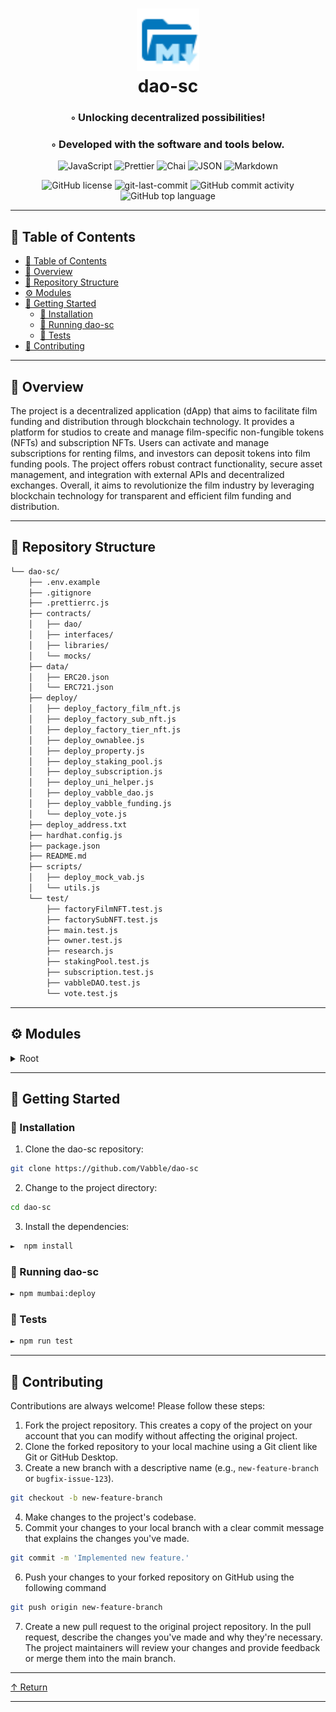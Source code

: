<div align="center">
<h1 align="center">
<img src="https://raw.githubusercontent.com/PKief/vscode-material-icon-theme/ec559a9f6bfd399b82bb44393651661b08aaf7ba/icons/folder-markdown-open.svg" width="100" />
<br>dao-sc</h1>
<h3>◦ Unlocking decentralized possibilities!</h3>
<h3>◦ Developed with the software and tools below.</h3>

<p align="center">
<img src="https://img.shields.io/badge/JavaScript-F7DF1E.svg?style&logo=JavaScript&logoColor=black" alt="JavaScript" />
<img src="https://img.shields.io/badge/Prettier-F7B93E.svg?style&logo=Prettier&logoColor=black" alt="Prettier" />
<img src="https://img.shields.io/badge/Chai-A30701.svg?style&logo=Chai&logoColor=white" alt="Chai" />
<img src="https://img.shields.io/badge/JSON-000000.svg?style&logo=JSON&logoColor=white" alt="JSON" />
<img src="https://img.shields.io/badge/Markdown-000000.svg?style&logo=Markdown&logoColor=white" alt="Markdown" />
</p>
<img src="https://img.shields.io/github/license/Vabble/dao-sc?style&color=5D6D7E" alt="GitHub license" />
<img src="https://img.shields.io/github/last-commit/Vabble/dao-sc?style&color=5D6D7E" alt="git-last-commit" />
<img src="https://img.shields.io/github/commit-activity/m/Vabble/dao-sc?style&color=5D6D7E" alt="GitHub commit activity" />
<img src="https://img.shields.io/github/languages/top/Vabble/dao-sc?style&color=5D6D7E" alt="GitHub top language" />
</div>

---

## 📖 Table of Contents
- [📖 Table of Contents](#-table-of-contents)
- [📍 Overview](#-overview)
- [📂 Repository Structure](#-repository-structure)
- [⚙️ Modules](#-modules)
- [🚀 Getting Started](#-getting-started)
    - [🔧 Installation](#-installation)
    - [🤖 Running dao-sc](#-running-dao-sc)
    - [🧪 Tests](#-tests)
- [🤝 Contributing](#-contributing)

---


## 📍 Overview

The project is a decentralized application (dApp) that aims to facilitate film funding and distribution through blockchain technology. It provides a platform for studios to create and manage film-specific non-fungible tokens (NFTs) and subscription NFTs. Users can activate and manage subscriptions for renting films, and investors can deposit tokens into film funding pools. The project offers robust contract functionality, secure asset management, and integration with external APIs and decentralized exchanges. Overall, it aims to revolutionize the film industry by leveraging blockchain technology for transparent and efficient film funding and distribution.

---



## 📂 Repository Structure

```sh
└── dao-sc/
    ├── .env.example
    ├── .gitignore
    ├── .prettierrc.js
    ├── contracts/
    │   ├── dao/
    │   ├── interfaces/
    │   ├── libraries/
    │   └── mocks/
    ├── data/
    │   ├── ERC20.json
    │   └── ERC721.json
    ├── deploy/
    │   ├── deploy_factory_film_nft.js
    │   ├── deploy_factory_sub_nft.js
    │   ├── deploy_factory_tier_nft.js
    │   ├── deploy_ownablee.js
    │   ├── deploy_property.js
    │   ├── deploy_staking_pool.js
    │   ├── deploy_subscription.js
    │   ├── deploy_uni_helper.js
    │   ├── deploy_vabble_dao.js
    │   ├── deploy_vabble_funding.js
    │   └── deploy_vote.js
    ├── deploy_address.txt
    ├── hardhat.config.js
    ├── package.json
    ├── README.md
    ├── scripts/
    │   ├── deploy_mock_vab.js
    │   └── utils.js
    └── test/
        ├── factoryFilmNFT.test.js
        ├── factorySubNFT.test.js
        ├── main.test.js
        ├── owner.test.js
        ├── research.js
        ├── stakingPool.test.js
        ├── subscription.test.js
        ├── vabbleDAO.test.js
        └── vote.test.js
```


---

## ⚙️ Modules

<details closed><summary>Root</summary>

| File                                                                                                           | Summary                                                                                                                                                                                                                                                                                                                                                                                                                                                                                                                                          |
| ---                                                                                                            | ---                                                                                                                                                                                                                                                                                                                                                                                                                                                                                                                                              |
| [.prettierrc.js](https://github.com/Vabble/dao-sc/blob/master/.prettierrc.js)                                    | The code in the.prettierrc.js file sets up formatting rules for different file types. For *.sol files, it disables bracket spacing, sets the print width to 130 characters, indents with 4 spaces, uses spaces instead of tabs, enforces explicit types, and disables single quotes. For *.js files, it sets the print width to 120 characters, adds semicolons, removes trailing commas, and enforces the use of single quotes.                                                                                                                 |
| [deploy_address.txt](https://github.com/Vabble/dao-sc/blob/master/deploy_address.txt)                            | Addresses of deployed contracts                                                                                                                                                                                                                                                                                                                                                                                                                                                                                                                        |
| [hardhat.config.js](https://github.com/Vabble/dao-sc/blob/master/hardhat.config.js)                              | This code is a configuration file for the Hardhat development environment. It sets up various networks, deploys contracts, and provides gas reporting. It also integrates with external APIs for etherscan and coinmarketcap.                                                                                                                                                                                                                                                                                                                    |
| [FactoryFilmNFT.sol](https://github.com/Vabble/dao-sc/blob/master/contracts/dao/FactoryFilmNFT.sol)              | The FactoryFilmNFT contract allows studios to create and manage film-specific non-fungible tokens (NFTs). Studios can set minting information, deploy NFT contracts per film, and mint NFTs to specific addresses. The contract also handles token payments, fee distribution, and integrates with other contracts such as the VabbleDAO and StakingPool.                                                                                                                                                                                        |
| [FactorySubNFT.sol](https://github.com/Vabble/dao-sc/blob/master/contracts/dao/FactorySubNFT.sol)                | The FactorySubNFT contract is responsible for creating and managing subscription NFTs. It allows users to mint NFTs for a specific subscription period and locks them for a specified duration. It also handles the transfer of payment tokens and the deployment of the VabbleNFT contract. The contract includes various functions for minting, locking, and unlocking NFTs, as well as retrieving information about minting and locking details.                                                                                              |
| [FactoryTierNFT.sol](https://github.com/Vabble/dao-sc/blob/master/contracts/dao/FactoryTierNFT.sol)              | The FactoryTierNFT contract is responsible for creating and managing tiered NFTs for films. It allows film owners to set tier information based on the amount invested in their films. It also enables the deployment of tiered NFT contracts and the minting of tiered NFTs based on the invested amount. The contract includes functions to retrieve information about tiered NFTs and their owners.                                                                                                                                           |
| [Ownablee.sol](https://github.com/Vabble/dao-sc/blob/master/contracts/dao/Ownablee.sol)                          | The "Ownablee" contract is responsible for managing ownership and various functionalities related to depositing and withdrawing assets. It allows for setting up contracts, adding and removing deposit assets, changing the Vabble wallet address, and performing deposits and withdrawals of VAB tokens. It also includes modifiers to restrict access to certain functions.                                                                                                                                                                   |
| [Property.sol](https://github.com/Vabble/dao-sc/blob/master/contracts/dao/Property.sol)                          | HTTPStatus Exception: 400                                                                                                                                                                                                                                                                                                                                                                                                                                                                                                                        |
| [StakingPool.sol](https://github.com/Vabble/dao-sc/blob/master/contracts/dao/StakingPool.sol)                    | The "StakingPool" contract is a Solidity smart contract that manages staking, rewards, and film rental deposits. Users can stake tokens for rewards, withdraw rewards, and deposit tokens for film rentals. Auditors oversee pending withdrawals, and rewards are calculated based on stake duration, voting activity, and proposals during the staking period within a broader ecosystem.                                                                                                                                                                                                                                                                                                                                                                                        |
| [Subscription.sol](https://github.com/Vabble/dao-sc/blob/master/contracts/dao/Subscription.sol)                  | The Subscription contract allows users to activate and manage their subscriptions for renting films. Users can pay with various tokens, and the contract handles the conversion and transfer of funds. It includes functionality for calculating expected subscription amounts, checking if subscriptions are active, and adding discount percentages. The contract is secure and prevents reentrancy attacks.                                                                                                                                   |
| [UniHelper.sol](https://github.com/Vabble/dao-sc/blob/master/contracts/dao/UniHelper.sol)                        | The UniHelper contract is a solidity smart contract that provides functionalities for interacting with Uniswap and Sushiswap decentralized exchanges. It allows users to swap tokens, calculate expected amounts, and handle asset transfers. The contract is designed to work with ERC20 tokens and ETH, and it integrates with Uniswap and Sushiswap routers and factories for decentralized exchange operations.                                                                                                                              |
| [VabbleDAO.sol](https://github.com/Vabble/dao-sc/blob/master/contracts/dao/VabbleDAO.sol)                        | The VabbleDAO contract is a part of a decentralized film proposal and funding system on Ethereum. Users can create film proposals, which can be approved or rejected through voting. It handles the allocation of funds, studio pools, and final film distribution with an auditor overseeing the process.                                                                                                                                                                                                                                                                                                                                                                                      |
| [VabbleFunding.sol](https://github.com/Vabble/dao-sc/blob/master/contracts/dao/VabbleFunding.sol)                | The VabbleFunding contract is responsible for handling the funding process of films on the Vabble platform. It allows investors to deposit tokens or native currency into a specific film's funding pool. After the funding period ends, the contract facilitates the distribution of funds to the film's owner and the reward pool. Investors can also withdraw their funds if the funding target is not reached. The contract keeps track of the deposited assets per film and investor, as well as the list of processed and withdrawn films. |
| [VabbleNFT.sol](https://github.com/Vabble/dao-sc/blob/master/contracts/dao/VabbleNFT.sol)                        | The VabbleNFT contract is an ERC721 token contract that represents non-fungible tokens (NFTs) on the Vabble platform. It includes functionalities for minting NFTs, transferring NFTs, and retrieving token metadata. It also implements the ERC2981 standard for royalty fees. The contract supports enumeration of tokens and provides a collection URI for the entire token collection. The contract is integrated with the Vabble Factory contract, which controls the minting process.                                                      |
| [Vote.sol](https://github.com/Vabble/dao-sc/blob/master/contracts/dao/Vote.sol)                                  | This Solidity contract outlines a voting system on the Ethereum blockchain for various purposes, including voting for films, agents, film boards, reward addresses, and properties. It employs events, structures, and functions to enable voting, approvals, and updates, and utilizes modifiers to enforce permissions and conditions. The contract is initialized and interacts with various external contracts, ensuring only stakers can vote and applying conditions for voting eligibility, counting, and approval mechanisms.                                                                                                                                                                                                                                                                                                                                                                                                  |
| [IFactoryFilmNFT.sol](https://github.com/Vabble/dao-sc/blob/master/contracts/interfaces/IFactoryFilmNFT.sol)     | This code defines an interface for a factory contract that creates film NFTs. It provides functions to retrieve information about minting parameters, film token IDs, and raised amounts for a specific film.                                                                                                                                                                                                                                                                                                                                    |
| [IOwnablee.sol](https://github.com/Vabble/dao-sc/blob/master/contracts/interfaces/IOwnablee.sol)                 | The "IOwnablee.sol" interface defines functions related to ownership and asset management. It includes functions to handle the replacement of an auditor, check if an asset can be deposited, retrieve the list of deposit assets, and get addresses for various tokens. It also includes functions to add funds to a studio pool and withdraw funds from an edge pool.                                                                                                                                                                          |
| [IProperty.sol](https://github.com/Vabble/dao-sc/blob/master/contracts/interfaces/IProperty.sol)                 | The "IProperty" interface defines the core functionalities and properties related to property voting and governance. It includes methods to retrieve and update various parameters, such as voting periods, fee amounts, reward rates, and whitelist management. It also provides functions to track and manage property and governance proposal times.                                                                                                                                                                                          |
| [IStakingPool.sol](https://github.com/Vabble/dao-sc/blob/master/contracts/interfaces/IStakingPool.sol)           | This code defines the interface for a staking pool contract. It includes functions to manage stake amounts, withdrawal times, vote counts, reward distribution, and VAB transfers.                                                                                                                                                                                                                                                                                                                                                               |
| [IUniHelper.sol](https://github.com/Vabble/dao-sc/blob/master/contracts/interfaces/IUniHelper.sol)               | The IUniHelper interface defines two core functionalities for a helper contract. It provides a method to calculate the expected amount when swapping assets and another method to actually perform the asset swap.                                                                                                                                                                                                                                                                                                                               |
| [IUniswapV2Factory.sol](https://github.com/Vabble/dao-sc/blob/master/contracts/interfaces/IUniswapV2Factory.sol) | The code defines an interface for the Uniswap V2 Factory contract. It includes functions to get and create pairs of tokens, set fee addresses, and retrieve information about existing pairs.                                                                                                                                                                                                                                                                                                                                                    |
| [IUniswapV2Router.sol](https://github.com/Vabble/dao-sc/blob/master/contracts/interfaces/IUniswapV2Router.sol)   | The code provides an interface for interacting with the UniswapV2Router2 contract on the Uniswap decentralized exchange. It includes functions for adding and removing liquidity, swapping tokens for tokens or ETH, and getting token exchange rates.                                                                                                                                                                                                                                                                                           |
| [IVabbleDAO.sol](https://github.com/Vabble/dao-sc/blob/master/contracts/interfaces/IVabbleDAO.sol)               | IVabbleDAO is an interface that defines the core functionalities for managing film proposals and funding in the VabbleDAO system. It includes functions for retrieving film details, approving proposals by voting, enabling claimers, and interacting with the studio pool.                                                                                                                                                                                                                                                                     |
| [IVabbleFunding.sol](https://github.com/Vabble/dao-sc/blob/master/contracts/interfaces/IVabbleFunding.sol)       | The IVabbleFunding interface provides functions to retrieve the raised funding amount for a specific film by token ID, as well as the fund amount per film for a specific customer.                                                                                                                                                                                                                                                                                                                                                              |
| [IVote.sol](https://github.com/Vabble/dao-sc/blob/master/contracts/interfaces/IVote.sol)                         | The code defines an interface for the "Vote" contract, specifying a function to retrieve the last vote time for a given member.                                                                                                                                                                                                                                                                                                                                                                                                                  |
| [Helper.sol](https://github.com/Vabble/dao-sc/blob/master/contracts/libraries/Helper.sol)                        | The Helper.sol library provides various safe transfer functions for different types of tokens (ERC20, ERC721, ERC1155). It also includes utility functions for token approval and checking if an address is a smart contract.                                                                                                                                                                                                                                                                                                                    |
| [MockERC1155.sol](https://github.com/Vabble/dao-sc/blob/master/contracts/mocks/MockERC1155.sol)                  | The MockERC1155 contract extends the ERC1155 contract from the OpenZeppelin library. It sets a URI for each token and mints three different tokens with their corresponding names and quantities, which are "Kitty", "Dog", and "Dolphin".                                                                                                                                                                                                                                                                                                       |
| [MockERC20.sol](https://github.com/Vabble/dao-sc/blob/master/contracts/mocks/MockERC20.sol)                      | The code is a mock ERC20 token contract that inherits from the OpenZeppelin ERC20 implementation. It allows the token owner to mint tokens, sets a supply limit, and implements a faucet function to distribute tokens within a defined limit. The contract is also Ownable, granting exclusive access and control to the owner.                                                                                                                                                                                                                 |
| [MockERC721.sol](https://github.com/Vabble/dao-sc/blob/master/contracts/mocks/MockERC721.sol)                    | The code is a mock ERC721 contract that inherits from the ERC721Enumerable and Ownable contracts. It allows the owner to mint tokens, either individually or in batches, with a unique tokenURI for each token.                                                                                                                                                                                                                                                                                                                                  |
| [deploy_factory_film_nft.js](https://github.com/Vabble/dao-sc/blob/master/deploy/deploy_factory_film_nft.js)     | This code is used to deploy the FactoryFilmNFT contract with specified arguments. It retrieves the addresses of other deployed contracts (Ownablee and UniHelper) and initializes the FactoryFilmNFT contract with these addresses.                                                                                                                                                                                                                                                                                                              |
| [deploy_factory_sub_nft.js](https://github.com/Vabble/dao-sc/blob/master/deploy/deploy_factory_sub_nft.js)       | This code is responsible for deploying the'FactorySubNFT' smart contract. It retrieves the addresses of other deployed contracts ('Ownablee' and'UniHelper') and uses them as arguments during deployment.                                                                                                                                                                                                                                                                                                                                       |
| [deploy_factory_tier_nft.js](https://github.com/Vabble/dao-sc/blob/master/deploy/deploy_factory_tier_nft.js)     | This code deploys a contract called FactoryTierNFT, using the addresses of three other contracts (Ownablee, VabbleDAO, and VabbleFunding) as arguments. It ensures the deployment is logged and not skipped if already deployed.                                                                                                                                                                                                                                                                                                                 |
| [deploy_ownablee.js](https://github.com/Vabble/dao-sc/blob/master/deploy/deploy_ownablee.js)                     | The code deploys the Ownablee contract with configurable parameters based on the network. The contract is deployed with the necessary arguments and logs the deployment.                                                                                                                                                                                                                                                                                                                                                                         |
| [deploy_property.js](https://github.com/Vabble/dao-sc/blob/master/deploy/deploy_property.js)                     | This code is responsible for deploying the "Property" contract. It retrieves the addresses of the required contracts, sets the deployment arguments, and deploys the contract using the deploy function.                                                                                                                                                                                                                                                                                                                                         |
| [deploy_staking_pool.js](https://github.com/Vabble/dao-sc/blob/master/deploy/deploy_staking_pool.js)             | The code deploys a StakingPool contract using the Ownablee contract's address as an argument. It also has some commented out code for initializing the deployed contract with other contract addresses.                                                                                                                                                                                                                                                                                                                                          |
| [deploy_subscription.js](https://github.com/Vabble/dao-sc/blob/master/deploy/deploy_subscription.js)             | This code is responsible for deploying the Subscription contract on the blockchain. It fetches the necessary contract addresses and deploys the Subscription contract with the required arguments. The code ensures logs are generated and allows for redeployment if needed.                                                                                                                                                                                                                                                                    |
| [deploy_uni_helper.js](https://github.com/Vabble/dao-sc/blob/master/deploy/deploy_uni_helper.js)                 | This code is responsible for deploying the "UniHelper" contract. It determines the contract deployment based on the network (Mumbai, Ethereum, or Polygon) and sets the necessary factory and router addresses. It then deploys the contract with the specified arguments and options.                                                                                                                                                                                                                                                           |
| [deploy_vabble_dao.js](https://github.com/Vabble/dao-sc/blob/master/deploy/deploy_vabble_dao.js)                 | The code deploys the VabbleDAO contract by fetching the addresses of several other contracts (Ownablee, UniHelper, Vote, StakingPool, Property, FactoryFilmNFT) and passing them as arguments. It also handles deployment logging and dependency management.                                                                                                                                                                                                                                                                                     |
| [deploy_vabble_funding.js](https://github.com/Vabble/dao-sc/blob/master/deploy/deploy_vabble_funding.js)         | The code deploys the VabbleFunding contract by fetching the addresses of other deployed contracts from the development network. The VabbleFunding contract requires the addresses of six contracts as arguments: Ownablee, UniHelper, StakingPool, Property, FilmNFTFactory, and VabbleDAO.                                                                                                                                                                                                                                                      |
| [deploy_vote.js](https://github.com/Vabble/dao-sc/blob/master/deploy/deploy_vote.js)                             | The code is a deployment script for the "Vote" contract. It retrieves the address of the "Ownablee" contract, and then deploys the "Vote" contract with that address as an argument. The script allows for logging and ensures the contract is not already deployed.                                                                                                                                                                                                                                                                             |
| [deploy_mock_vab.js](https://github.com/Vabble/dao-sc/blob/master/scripts/deploy_mock_vab.js)                    | This code deploys a mock ERC20 token contract called'MockERC20' with the name'Vabble' and symbol'VAB'. It skips deployment if already deployed and logs deployment details.                                                                                                                                                                                                                                                                                                                                                                      |
| [utils.js](https://github.com/Vabble/dao-sc/blob/master/scripts/utils.js)                                        | The code in utils.js provides various utility functions and constants for the project. It includes addresses and configurations for different networks, token types, statuses, and discounts. It also provides functions for generating random addresses and numbers, converting numbers to BigIntegers, and getting signatures. Additionally, it includes data for films, NFTs, and proposals, along with functions for encoding and decoding the data.                                                                                         |
| [factoryFilmNFT.test.js](https://github.com/Vabble/dao-sc/blob/master/test/factoryFilmNFT.test.js)               | This test is for the FactoryFilmNFT contract. It involves setting up various smart contracts and entities including tokens, DAO, staking pools, voting, and NFTs for films and tiers. The test checks if these contracts are deployed correctly, if the functions related to voting, staking, and NFT minting work as expected, and ensures only authorized users can call specific functions, all while handling different types of tokens (e.g., VAB, EXM, USDC).                                                                                                                                                                                                                                                                                                                                                                                                   |
| [factorySubNFT.test.js](https://github.com/Vabble/dao-sc/blob/master/test/factorySubNFT.test.js)                 | This test sets up smart contract instances and tokens, and tests the deployment, minting, and interactions with the FactorySubscriptionNFT contract, ensuring functions like minting NFTs and permissions are working as expected. Only auditors can deploy and mint tokens.                                                                                                                                                                                                                                                                                                                                                                                               |
| [main.test.js](https://github.com/Vabble/dao-sc/blob/master/test/main.test.js)                                   | The code consists of multiple test files for various functionalities, including testing the owner, vote, vabbleDAO, stakingPool, factoryFilmNFT, factorySubNFT, subscription, and research.                                                                                                                                                                                                                                                                                                                                                      |
| [owner.test.js](https://github.com/Vabble/dao-sc/blob/master/test/owner.test.js)                                 | The code in the file "owner.test.js" sets up and tests the core functionalities of the Ownablee contract. It initializes several other contracts and performs tests related to transferring ownership and adding/removing deposit assets.                                                                                                                                                                                                                                                                                                        |
| [research.js](https://github.com/Vabble/dao-sc/blob/master/test/research.js)                                     | The code is a test script for the VabbleDAO functionality. It sets up various contract factories and deploy contracts, transfers tokens, initializes a staking pool, and proposes films by studios. It also includes assertions to verify the expected behavior.                                                                                                                                                                                                                                                                                 |
| [stakingPool.test.js](https://github.com/Vabble/dao-sc/blob/master/test/stakingPool.test.js)                     | The test script is for Ethereum smart contracts, involving the initialization, staking, and unstaking of VAB tokens. It prepares multiple user roles, contracts, and tokens, simulating a staking pool in a voting context, and ensures correct behavior and constraints like lock periods and reward calculations are adhered to.                                                                                                                                                                                                                                                                                                                                                                                                  |
| [subscription.test.js](https://github.com/Vabble/dao-sc/blob/master/test/subscription.test.js)                   | The test script is for a subscription service on a blockchain, specifically Ethereum. It sets up various contracts and users, then tests the subscription activation process, checking for different periods and types of tokens (including VAB, USDC, and EXM). Time manipulation is used to test subscription expiration.                                                                                                                                                                                                                                                                                                                                                                                                |
| [vabbleDAO.test.js](https://github.com/Vabble/dao-sc/blob/master/test/vabbleDAO.test.js)                         | The test tests the Vab DAO, focusing on deploying contracts, managing film proposals, voting, and token allocations. It validates contract interactions, token balances, and ensures the DAO operates as expected, especially concerning film proposals and voting.                                                                                                                                                                                                                                                                                                                                                                                                |
| [vote.test.js](https://github.com/Vabble/dao-sc/blob/master/test/vote.test.js)                                   | The test tests the deployment of multiple contract factories and the proposal and voting process for changing property values, like film vote periods and reward rates. It includes initializing and testing the functionality of staking pools and voting contracts, handling token transfers, staking, proposing new property values, voting on them, and updating the properties after the vote.                                                                                                                                                                                                                                                                                                                                                                                                |

</details>

---

## 🚀 Getting Started

### 🔧 Installation

1. Clone the dao-sc repository:
```sh
git clone https://github.com/Vabble/dao-sc
```

2. Change to the project directory:
```sh
cd dao-sc
```

3. Install the dependencies:
```sh
►  npm install
```

### 🤖 Running dao-sc

```sh
► npm mumbai:deploy
```

### 🧪 Tests
```sh
► npm run test
```


---

## 🤝 Contributing

Contributions are always welcome! Please follow these steps:
1. Fork the project repository. This creates a copy of the project on your account that you can modify without affecting the original project.
2. Clone the forked repository to your local machine using a Git client like Git or GitHub Desktop.
3. Create a new branch with a descriptive name (e.g., `new-feature-branch` or `bugfix-issue-123`).
```sh
git checkout -b new-feature-branch
```
4. Make changes to the project's codebase.
5. Commit your changes to your local branch with a clear commit message that explains the changes you've made.
```sh
git commit -m 'Implemented new feature.'
```
6. Push your changes to your forked repository on GitHub using the following command
```sh
git push origin new-feature-branch
```
7. Create a new pull request to the original project repository. In the pull request, describe the changes you've made and why they're necessary.
The project maintainers will review your changes and provide feedback or merge them into the main branch.

---



[↑ Return](#Top)

---
